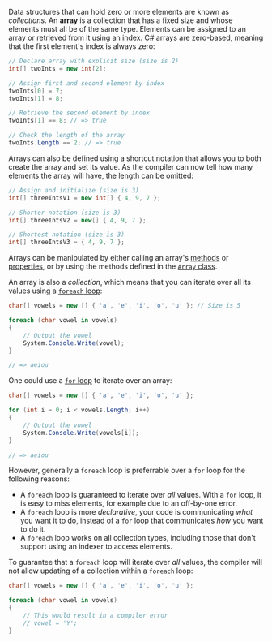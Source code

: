 Data structures that can hold zero or more elements are known as _collections_. An **array** is a collection that has a fixed size and whose elements must all be of the same type. Elements can be assigned to an array or retrieved from it using an index. C# arrays are zero-based, meaning that the first element's index is always zero:

```csharp
// Declare array with explicit size (size is 2)
int[] twoInts = new int[2];

// Assign first and second element by index
twoInts[0] = 7;
twoInts[1] = 8;

// Retrieve the second element by index
twoInts[1] == 8; // => true

// Check the length of the array
twoInts.Length == 2; // => true
```

Arrays can also be defined using a shortcut notation that allows you to both create the array and set its value. As the compiler can now tell how many elements the array will have, the length can be omitted:

```csharp
// Assign and initialize (size is 3)
int[] threeIntsV1 = new int[] { 4, 9, 7 };

// Shorter notation (size is 3)
int[] threeIntsV2 = new[] { 4, 9, 7 };

// Shortest notation (size is 3)
int[] threeIntsV3 = { 4, 9, 7 };
```

Arrays can be manipulated by either calling an array's [methods][array-methods] or [properties][array-properties], or by using the methods defined in the [`Array` class][array-class].

An array is also a _collection_, which means that you can iterate over all its values using a [`foreach` loop][foreach-statement]:

```csharp
char[] vowels = new [] { 'a', 'e', 'i', 'o', 'u' }; // Size is 5

foreach (char vowel in vowels)
{
    // Output the vowel
    System.Console.Write(vowel);
}

// => aeiou
```

One could use a [`for` loop][for-statement] to iterate over an array:

```csharp
char[] vowels = new [] { 'a', 'e', 'i', 'o', 'u' };

for (int i = 0; i < vowels.Length; i++)
{
    // Output the vowel
    System.Console.Write(vowels[i]);
}

// => aeiou
```

However, generally a `foreach` loop is preferrable over a `for` loop for the following reasons:

- A `foreach` loop is guaranteed to iterate over _all_ values. With a `for` loop, it is easy to miss elements, for example due to an off-by-one error.
- A `foreach` loop is more _declarative_, your code is communicating _what_ you want it to do, instead of a `for` loop that communicates _how_ you want to do it.
- A `foreach` loop works on all collection types, including those that don't support using an indexer to access elements.

To guarantee that a `foreach` loop will iterate over _all_ values, the compiler will not allow updating of a collection within a `foreach` loop:

```csharp
char[] vowels = new [] { 'a', 'e', 'i', 'o', 'u' };

foreach (char vowel in vowels)
{
    // This would result in a compiler error
    // vowel = 'Y';
}
```

[implicitly-typed-arrays]: https://docs.microsoft.com/en-us/dotnet/csharp/programming-guide/arrays/implicitly-typed-arrays
[array-foreach]: https://docs.microsoft.com/en-us/dotnet/csharp/programming-guide/arrays/using-foreach-with-arrays
[single-dimensional-arrays]: https://docs.microsoft.com/en-us/dotnet/csharp/programming-guide/arrays/single-dimensional-arrays
[array-class]: https://docs.microsoft.com/en-us/dotnet/api/system.array?view=netcore-3.1
[array-properties]: https://docs.microsoft.com/en-us/dotnet/api/system.array?view=netcore-3.1#properties
[array-methods]: https://docs.microsoft.com/en-us/dotnet/api/system.array?view=netcore-3.1#methods
[foreach-statement]: https://docs.microsoft.com/en-us/dotnet/csharp/language-reference/keywords/foreach-in
[for-statement]: https://docs.microsoft.com/en-us/dotnet/csharp/language-reference/keywords/for
[break-keyword]: https://docs.microsoft.com/en-us/dotnet/csharp/language-reference/keywords/break
